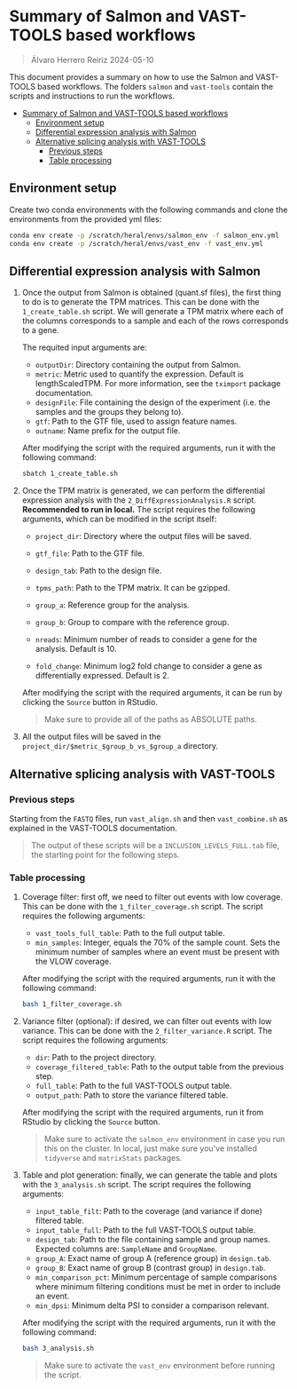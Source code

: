 # Summary of Salmon and VAST-TOOLS based workflows

> Álvaro Herrero Reiriz
> 2024-05-10

This document provides a summary on how to use the Salmon and VAST-TOOLS based workflows. The folders `salmon` and `vast-tools` contain the scripts and instructions to run the workflows.

- [Summary of Salmon and VAST-TOOLS based workflows](#summary-of-salmon-and-vast-tools-based-workflows)
  - [Environment setup](#environment-setup)
  - [Differential expression analysis with Salmon](#differential-expression-analysis-with-salmon)
  - [Alternative splicing analysis with VAST-TOOLS](#alternative-splicing-analysis-with-vast-tools)
    - [Previous steps](#previous-steps)
    - [Table processing](#table-processing)

## Environment setup

Create two conda environments with the following commands and clone the environments from the provided yml files:

```bash
conda env create -p /scratch/heral/envs/salmon_env -f salmon_env.yml
conda env create -p /scratch/heral/envs/vast_env -f vast_env.yml
```

## Differential expression analysis with Salmon

1. Once the output from Salmon is obtained (quant.sf files), the first thing to do is to generate the TPM matrices. This can be done with the `1_create_table.sh` script. We will generate a TPM matrix where each of the columns corresponds to a sample and each of the rows corresponds to a gene.

    The requited input arguments are:
    - `outputDir`: Directory containing the output from Salmon. 
    - `metric`: Metric used to quantify the expression. Default is lengthScaledTPM. For more information, see the `tximport` package documentation.
    - `designFile`: File containing the design of the experiment (i.e. the samples and the groups they belong to).
    - `gtf`: Path to the GTF file, used to assign feature names.
    - `outname`: Name prefix for the output file.

    After modifying the script with the required arguments, run it with the following command:

    ```bash
    sbatch 1_create_table.sh
    ```

2. Once the TPM matrix is generated, we can perform the differential expression analysis with the `2_DiffExpressionAnalysis.R` script. **Recommended to run in local.** The script requires the following arguments, which can be modified in the script itself:
   
    - `project_dir`: Directory where the output files will be saved.
    - `gtf_file`: Path to the GTF file.
    - `design_tab`: Path to the design file.
    - `tpms_path`: Path to the TPM matrix. It can be gzipped.

    - `group_a`: Reference group for the analysis.
    - `group_b`: Group to compare with the reference group.

    - `nreads`: Minimum number of reads to consider a gene for the analysis. Default is 10.
    - `fold_change`: Minimum log2 fold change to consider a gene as differentially expressed. Default is 2.

    After modifying the script with the required arguments, it can be run by clicking the `Source` button in RStudio.

    > Make sure to provide all of the paths as ABSOLUTE paths.
    
3. All the output files will be saved in the `project_dir/$metric_$group_b_vs_$group_a` directory.

## Alternative splicing analysis with VAST-TOOLS

### Previous steps

Starting from the `FASTQ` files, run `vast_align.sh` and then `vast_combine.sh` as explained in the VAST-TOOLS documentation.

> The output of these scripts will be a `INCLUSION_LEVELS_FULL.tab` file, the starting point for the following steps.

### Table processing

1. Coverage filter: first off, we need to filter out events with low coverage. This can be done with the `1_filter_coverage.sh` script. The script requires the following arguments:

    - `vast_tools_full_table`: Path to the full output table.
    - `min_samples`: Integer, equals the 70% of the sample count. Sets the minimum number of samples where an event must be present with the VLOW coverage.

    After modifying the script with the required arguments, run it with the following command:

    ```bash
    bash 1_filter_coverage.sh
    ```

2. Variance filter (optional): if desired, we can filter out events with low variance. This can be done with the `2_filter_variance.R` script. The script requires the following arguments:

    - `dir`: Path to the project directory.
    - `coverage_filtered_table`: Path to the output table from the previous step.
    - `full_table`: Path to the full VAST-TOOLS output table.
    - `output_path`: Path to store the variance filtered table.

    After modifying the script with the required arguments, run it from RStudio by clicking the `Source` button.

    > Make sure to activate the `salmon_env` environment in case you run this on the cluster. In local, just make sure you've installed `tidyverse` and `matrixStats` packages.

3. Table and plot generation: finally, we can generate the table and plots with the `3_analysis.sh` script. The script requires the following arguments:

    - `input_table_filt`: Path to the coverage (and variance if done) filtered table.
    - `input_table_full`: Path to the full VAST-TOOLS output table.
    - `design_tab`: Path to the file containing sample and group names. Expected columns are: `SampleName` and `GroupName`.
    - `group_A`: Exact name of group A (reference group) in `design.tab`.
    - `group_B`: Exact name of group B (contrast group) in `design.tab`.
    - `min_comparison_pct`: Minimum percentage of sample comparisons where minimum filtering conditions must be met in order to include an event.
    - `min_dpsi`: Minimum delta PSI to consider a comparison relevant.

    After modifying the script with the required arguments, run it with the following command:

    ```bash
    bash 3_analysis.sh
    ```

    > Make sure to activate the `vast_env` environment before running the script.

